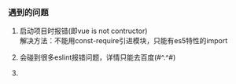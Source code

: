 ### 遇到的问题

1. 启动项目时报错(即vue is not contructor) <br/>
   解决方法：不能用const-require引进模块，只能有es5特性的import

2. 会碰到很多eslint报错问题，详情只能去百度(#^.^#)

3. 